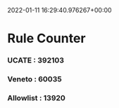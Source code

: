 2022-01-11 16:29:40.976267+00:00
# Rule Counter 
 ### UCATE : 392103

 ### Veneto : 60035

 ### Allowlist : 13920